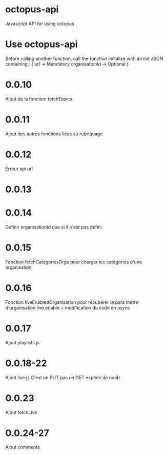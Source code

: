 # octopus-api
Javascript API for using octopus 

# Use octopus-api
Before calling another function, call the function initialize with an init JSON containing : 
{
    url -> Mandatory
    organisationId -> Optional
}

# 0.0.10 
Ajout de la fonction fetchTopics

# 0.0.11
Ajout des autres fonctions liées au rubriquage

# 0.0.12
Erreur api url

# 0.0.13 
# 0.0.14 
Définir organisationId que si il n'est pas défini

# 0.0.15
Fonction fetchCategoriesOrga pour charger les catégories d'une organisation

# 0.0.16
Fonction liveEnabledOrganisation pour récupérer le para mètre d'organisation live.enable + modification du code en async

# 0.0.17
Ajout playlists.js

# 0.0.18-22
Ajout live.js
C'est un PUT pas un GET espèce de noob
# 0.0.23
Ajout fetchLive
# 0.0.24-27
Ajout comments